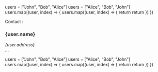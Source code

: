 users = ["John", "Bob", "Alice"] users = ["Alice", "Bob", "John"]
users.map((user, index) => { users.map((user, index) => {
return <Contact key={index} user={user} /> return <Contact key={index} user={user} />
}) })

<Contact key={1} user="John"> <Contact key={1} user="Alice">
<Contact key={2} user="Bob"> <Contact key={2} user="Bob">
<Contact key={3} user="Alice"> <Contact key={3} user="John">

Contact :

  <div>
    <h3>{user.name}</h3>
    <address>{user.address}</address>
    ...
  </div>

users = ["John", "Bob", "Alice"] users = ["Alice", "Bob", "John"]
users.map((user, index) => { users.map((user, index) => {
return <Contact key={user.id} user={user} /> return <Contact key={user.id} user={user} />
}) })

<Contact key="j" user="John"> <Contact key="a" user="Alice">
<Contact key="b" user="Bob"> <Contact key="b" user="Bob">
<Contact key="a" user="Alice"> <Contact key="j" user="John">
